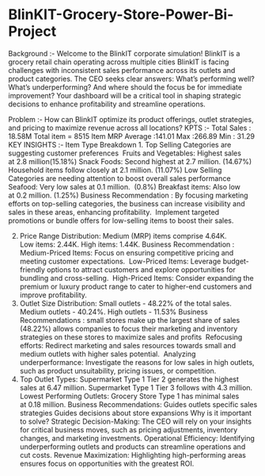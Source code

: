# BlinKIT-Grocery-Store-Power-Bi-Project
Background :- 
Welcome to the BlinkIT corporate simulation! BlinkIT is a grocery retail chain operating across multiple cities
BlinkIT is facing challenges with inconsistent sales performance across its outlets and product categories. The CEO seeks clear answers: What’s performing well? What’s underperforming? And where should the focus be for immediate improvement? Your dashboard will be a critical tool in shaping strategic decisions to enhance profitability and streamline operations.

Problem :- 
           How can BlinkIT optimize its product offerings, outlet strategies, and pricing to maximize revenue across all locations?
KPTS :-
       Total Sales : 18.58M
       Total item = 8515
       Item MRP 
              Average :141.01
              Max :266.89
              Min : 31.29
KEY INSIGHTS :-
              Item Type Breakdown
     1. Top Selling Categories are suggesting customer preferences 
         Fruits and Vegetables: Highest sales at 2.8 million(15.18%)
         Snack Foods: Second highest at 2.7 million. (14.67%)
         Household items follow closely at 2.1 million. (11.07%)
         Low Selling Categories are needing attention to boost overall sales performance 
         Seafood: Very low sales at 0.1 million.  (0.8%)
         Breakfast items: Also low at 0.2 million. (1.25%)
 Business Recommendation : 
                       By focusing marketing efforts on top-selling categories, the business can increase visibility and sales in these areas, enhancing profitability. 
Implement targeted promotions or bundle offers for low-selling items to boost their sales.

2. Price Range Distribution:
Medium (MRP) items comprise 4.64K.
Low items: 2.44K.
High items: 1.44K.
Business Recommendation : 
              Medium-Priced Items: Focus on ensuring competitive pricing and meeting customer expectations. 
              Low-Priced Items: Leverage budget-friendly options to attract customers and explore opportunities for bundling and cross-selling. 
              High-Priced Items: Consider expanding the premium or luxury product range to cater to higher-end customers and improve profitability.
3. Outlet Size Distribution:
Small outlets  - 48.22% of the total sales.
Medium outlets  - 40.24%.
High outlets - 11.53%
Business Recommendations : 
small stores make up the largest share of sales (48.22%) allows companies to focus their marketing and inventory strategies on these stores to maximize sales and profits 
Refocusing efforts: Redirect marketing and sales resources towards small and medium outlets with higher sales potential. 
Analyzing underperformance: Investigate the reasons for low sales in high outlets, such as product unsuitability, pricing issues, or competition. 
4. Top Outlet Types:
Supermarket Type 1 Tier 2 generates the highest sales at 6.47 million.
Supermarket Type 1 Tier 3 follows with 4.3 million.
     Lowest Performing Outlets:
Grocery Store Type 1 has minimal sales at 0.18 million.
Business Recommendations:
          Guides outlets specific sales strategies 
           Guides decisions about store expansions 
Why is it important to solve?
Strategic Decision-Making: The CEO will rely on your insights for critical business moves, such as pricing adjustments, inventory changes, and marketing investments.
Operational Efficiency: Identifying underperforming outlets and products can streamline operations and cut costs.
Revenue Maximization: Highlighting high-performing areas ensures focus on opportunities with the greatest ROI.





